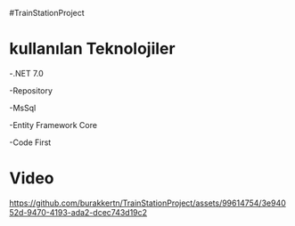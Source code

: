 #TrainStationProject
<h1>kullanılan Teknolojiler</h1>
<p>-.NET 7.0</p>
<p>-Repository</p>
<p>-MsSql</p>
<p>-Entity Framework Core</p>
<p>-Code First</p>

# Video

https://github.com/burakkertn/TrainStationProject/assets/99614754/3e94052d-9470-4193-ada2-dcec743d19c2



